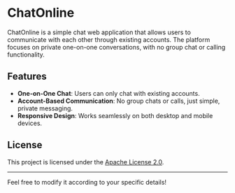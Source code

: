 # ChatOnline

ChatOnline is a simple chat web application that allows users to communicate with each other through existing accounts. The platform focuses on private one-on-one conversations, with no group chat or calling functionality.

## Features
- **One-on-One Chat**: Users can only chat with existing accounts.
- **Account-Based Communication**: No group chats or calls, just simple, private messaging.
- **Responsive Design**: Works seamlessly on both desktop and mobile devices.

## License
This project is licensed under the [Apache License 2.0](https://github.com/i-Moad/chatOnline/blob/master/LICENSE.txt).

---

Feel free to modify it according to your specific details!
